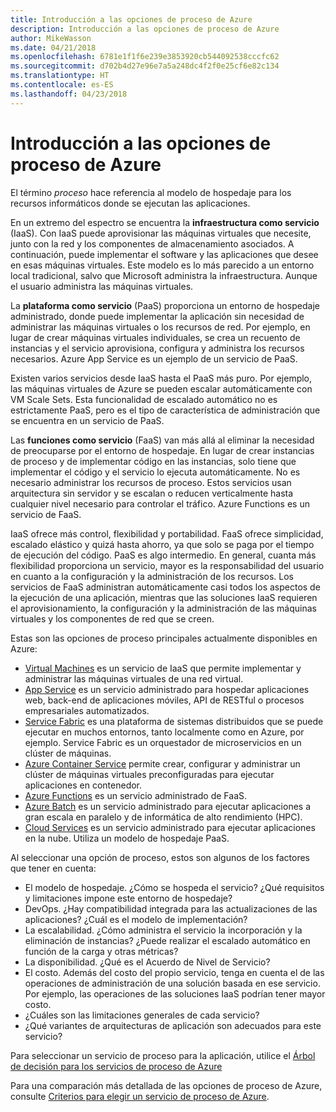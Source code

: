 ```yaml
---
title: Introducción a las opciones de proceso de Azure
description: Introducción a las opciones de proceso de Azure
author: MikeWasson
ms.date: 04/21/2018
ms.openlocfilehash: 6781e1f1f6e239e3853920cb544092538cccfc62
ms.sourcegitcommit: d702b4d27e96e7a5a248dc4f2f0e25cf6e82c134
ms.translationtype: HT
ms.contentlocale: es-ES
ms.lasthandoff: 04/23/2018
---
```

# <a name="overview-of-azure-compute-options"></a>Introducción a las opciones de proceso de Azure

El término *proceso* hace referencia al modelo de hospedaje para los recursos informáticos donde se ejecutan las aplicaciones. 

En un extremo del espectro se encuentra la **infraestructura como servicio** (IaaS). Con IaaS puede aprovisionar las máquinas virtuales que necesite, junto con la red y los componentes de almacenamiento asociados. A continuación, puede implementar el software y las aplicaciones que desee en esas máquinas virtuales. Este modelo es lo más parecido a un entorno local tradicional, salvo que Microsoft administra la infraestructura. Aunque el usuario administra las máquinas virtuales.  

La **plataforma como servicio** (PaaS) proporciona un entorno de hospedaje administrado, donde puede implementar la aplicación sin necesidad de administrar las máquinas virtuales o los recursos de red. Por ejemplo, en lugar de crear máquinas virtuales individuales, se crea un recuento de instancias y el servicio aprovisiona, configura y administra los recursos necesarios. Azure App Service es un ejemplo de un servicio de PaaS.

Existen varios servicios desde IaaS hasta el PaaS más puro. Por ejemplo, las máquinas virtuales de Azure se pueden escalar automáticamente con VM Scale Sets. Esta funcionalidad de escalado automático no es estrictamente PaaS, pero es el tipo de característica de administración que se encuentra en un servicio de PaaS.

Las **funciones como servicio** (FaaS) van más allá al eliminar la necesidad de preocuparse por el entorno de hospedaje. En lugar de crear instancias de proceso y de implementar código en las instancias, solo tiene que implementar el código y el servicio lo ejecuta automáticamente. No es necesario administrar los recursos de proceso. Estos servicios usan arquitectura sin servidor y se escalan o reducen verticalmente hasta cualquier nivel necesario para controlar el tráfico. Azure Functions es un servicio de FaaS.

IaaS ofrece más control, flexibilidad y portabilidad. FaaS ofrece simplicidad, escalado elástico y quizá hasta ahorro, ya que solo se paga por el tiempo de ejecución del código. PaaS es algo intermedio. En general, cuanta más flexibilidad proporciona un servicio, mayor es la responsabilidad del usuario en cuanto a la configuración y la administración de los recursos. Los servicios de FaaS administran automáticamente casi todos los aspectos de la ejecución de una aplicación, mientras que las soluciones IaaS requieren el aprovisionamiento, la configuración y la administración de las máquinas virtuales y los componentes de red que se creen.

Estas son las opciones de proceso principales actualmente disponibles en Azure:

- [Virtual Machines](/azure/virtual-machines/) es un servicio de IaaS que permite implementar y administrar las máquinas virtuales de una red virtual.
- [App Service](/azure/app-service/app-service-value-prop-what-is) es un servicio administrado para hospedar aplicaciones web, back-end de aplicaciones móviles, API de RESTful o procesos empresariales automatizados.
- [Service Fabric](/azure/service-fabric/service-fabric-overview) es una plataforma de sistemas distribuidos que se puede ejecutar en muchos entornos, tanto localmente como en Azure, por ejemplo. Service Fabric es un orquestador de microservicios en un clúster de máquinas. 
- [Azure Container Service](/azure/container-service/container-service-intro) permite crear, configurar y administrar un clúster de máquinas virtuales preconfiguradas para ejecutar aplicaciones en contenedor.
- [Azure Functions](/azure/azure-functions/functions-overview) es un servicio administrado de FaaS.
- [Azure Batch](/azure/batch/batch-technical-overview) es un servicio administrado para ejecutar aplicaciones a gran escala en paralelo y de informática de alto rendimiento (HPC).
- [Cloud Services](/azure/cloud-services/cloud-services-choose-me) es un servicio administrado para ejecutar aplicaciones en la nube. Utiliza un modelo de hospedaje PaaS. 

Al seleccionar una opción de proceso, estos son algunos de los factores que tener en cuenta:

- El modelo de hospedaje. ¿Cómo se hospeda el servicio? ¿Qué requisitos y limitaciones impone este entorno de hospedaje? 
- DevOps. ¿Hay compatibilidad integrada para las actualizaciones de las aplicaciones? ¿Cuál es el modelo de implementación?
- La escalabilidad. ¿Cómo administra el servicio la incorporación y la eliminación de instancias? ¿Puede realizar el escalado automático en función de la carga y otras métricas? 
- La disponibilidad. ¿Qué es el Acuerdo de Nivel de Servicio? 
- El costo. Además del costo del propio servicio, tenga en cuenta el de las operaciones de administración de una solución basada en ese servicio. Por ejemplo, las operaciones de las soluciones IaaS podrían tener mayor costo.
- ¿Cuáles son las limitaciones generales de cada servicio? 
- ¿Qué variantes de arquitecturas de aplicación son adecuados para este servicio? 

Para seleccionar un servicio de proceso para la aplicación, utilice el [Árbol de decisión para los servicios de proceso de Azure](./compute-decision-tree.md)

Para una comparación más detallada de las opciones de proceso de Azure, consulte [Criterios para elegir un servicio de proceso de Azure](./compute-comparison.md).